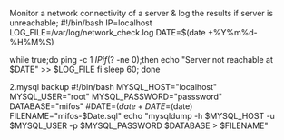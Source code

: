 Monitor a network connectivity of a server & log the results if server is unreachable;
#!/bin/bash
IP=localhost
LOG_FILE=/var/log/network_check.log
DATE=$(date +%Y%m%d-%H%M%S)

while true;do
  ping -c 1 $IP 
  if($? -ne 0);then
    echo "Server not reachable at $DATE" >> $LOG_FILE
  fi
  sleep 60;
done


2.mysql backup
#!/bin/bash
MYSQL_HOST="localhost"
MYSQL_USER="root"
MYSQL_PASSWORD="passsword"
DATABASE="mifos"
#DATE=$(date +%Y%m%d-%H%M%S)
DATE=$(date)
FILENAME="mifos-$Date.sql"
echo "mysqldump -h $MYSQL_HOST -u $MYSQL_USER -p $MYSQL_PASSWORD $DATABASE > $FILENAME"
